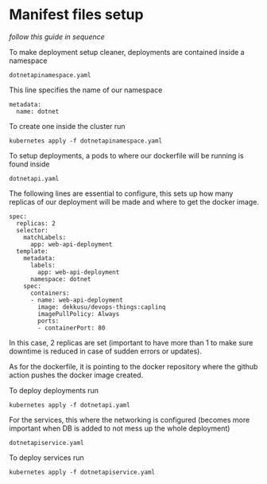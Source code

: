 # Manifest files setup

*follow this guide in sequence*

To make deployment setup cleaner, deployments are contained inside a namespace

`dotnetapinamespace.yaml`

This line specifies the name of our namespace
```
metadata:
  name: dotnet
```

To create one inside the cluster run

```
kubernetes apply -f dotnetapinamespace.yaml
```

To setup deployments, a pods to where our dockerfile will be running is found inside

`dotnetapi.yaml`

The following lines are essential to configure, this sets up how many replicas of our deployment will be made and where to get the docker image.

```
spec:
  replicas: 2
  selector:
    matchLabels:
      app: web-api-deployment
  template:
    metadata:
      labels:
        app: web-api-deployment
      namespace: dotnet
    spec:
      containers:
      - name: web-api-deployment
        image: dekkusu/devops-things:caplinq
        imagePullPolicy: Always
        ports:
        - containerPort: 80
```

In this case, 2 replicas are set (important to have more than 1 to make sure downtime is reduced in case of sudden errors or updates).

As for the dockerfile, it is pointing to the docker repository where the github action pushes the docker image created.

To deploy deployments run

```
kubernetes apply -f dotnetapi.yaml
```


For the services, this where the networking is configured (becomes more important when DB is added to not mess up the whole deployment)

`dotnetapiservice.yaml`

To deploy services run

```
kubernetes apply -f dotnetapiservice.yaml
```
